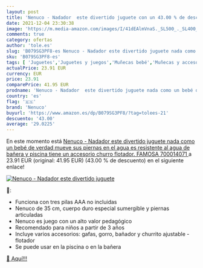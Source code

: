 ```yaml
---
layout: post
title: 'Nenuco - Nadador  este divertido juguete con un 43.00 % de descuento'
date: 2021-12-04 23:30:38
image: 'https://m.media-amazon.com/images/I/41dEAlmVnaS._SL500_._SL400_.jpg'
comments: true
category: ofertas
author: 'tole.es'
slug: 'B079SG3PF8-es Nenuco - Nadador este divertido juguete nada como un bebé...'
sku: 'B079SG3PF8-es'
tags: [ 'Juguetes','Juguetes y juegos','Muñecas bebé','Muñecas y accesorios','bebé','nenuco', ]
actualPrice: 23.91 EUR
currency: EUR
price: 23.91
comparePrice: 41.95 EUR
prodname: 'Nenuco - Nadador  este divertido juguete nada como un bebé de verdad  mueve sus piernas en el agua  es resistente al agua de bañera y piscina  tiene un accesorio churro flotador. FAMOSA  700014071 '
country: 'es'
flag: '🇪🇸'
brand: 'Nenuco'
buyurl: 'https://www.amazon.es/dp/B079SG3PF8/?tag=tolees-21'
descuento: '43.00'
average: '29.0225'
---
```


En este momento está [Nenuco - Nadador  este divertido juguete nada como un bebé de verdad  mueve sus piernas en el agua  es resistente al agua de bañera y piscina  tiene un accesorio churro flotador. FAMOSA  700014071 ](https://www.amazon.es/dp/B079SG3PF8/?tag=tolees-21) a 23.91 EUR (original: 41.95 EUR) (43.00 %  de descuento) en el siguiente enlace!

[![Nenuco - Nadador  este divertido juguete](https://m.media-amazon.com/images/I/41dEAlmVnaS._SL500_._SL400_.jpg)](https://www.amazon.es/dp/B079SG3PF8/?tag=tolees-21)

🔎:

- Funciona con tres pilas AAA no incluidas
- Nenuco de 35 cm, cuerpo duro especial sumergible y piernas articuladas
- Nenuco es juego con un alto valor pedagógico
- Recomendado para niños a partir de 3 años
- Incluye varios accesorios: gafas, gorro, bañador y churrito ajustable - flotador
- Se puede usar en la piscina o en la bañera

[🛒 Aquí!!!](https://www.amazon.es/dp/B079SG3PF8/?tag=tolees-21)
